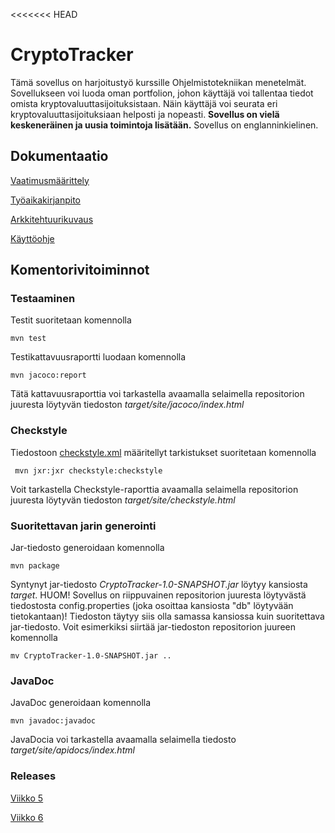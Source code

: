 <<<<<<< HEAD
# CryptoTracker

Tämä sovellus on harjoitustyö kurssille Ohjelmistotekniikan menetelmät. Sovellukseen voi luoda oman portfolion, johon käyttäjä voi tallentaa tiedot omista kryptovaluuttasijoituksistaan. Näin käyttäjä voi seurata eri kryptovaluuttasijoituksiaan helposti ja nopeasti. **Sovellus on vielä keskeneräinen ja uusia toimintoja lisätään.** Sovellus on englanninkielinen.

## Dokumentaatio

[Vaatimusmäärittely](https://github.com/nakkekakke/CryptoTracker/blob/master/dokumentointi/vaatimusmaarittely.md)

[Työaikakirjanpito](https://github.com/nakkekakke/CryptoTracker/blob/master/dokumentointi/tyoaikakirjanpito.md)

[Arkkitehtuurikuvaus](https://github.com/nakkekakke/CryptoTracker/blob/master/dokumentointi/arkkitehtuuri.md)

[Käyttöohje](https://github.com/nakkekakke/CryptoTracker/blob/master/dokumentointi/kayttoohje.md)

## Komentorivitoiminnot

### Testaaminen

Testit suoritetaan komennolla

```
mvn test
```

Testikattavuusraportti luodaan komennolla

```
mvn jacoco:report
```

Tätä kattavuusraporttia voi tarkastella avaamalla selaimella repositorion juuresta löytyvän tiedoston _target/site/jacoco/index.html_

### Checkstyle

Tiedostoon [checkstyle.xml](https://github.com/nakkekakke/CryptoTracker/blob/master/checkstyle.xml) määritellyt tarkistukset suoritetaan komennolla

```
 mvn jxr:jxr checkstyle:checkstyle
```

Voit tarkastella Checkstyle-raporttia avaamalla selaimella repositorion juuresta löytyvän tiedoston _target/site/checkstyle.html_

### Suoritettavan jarin generointi

Jar-tiedosto generoidaan komennolla

```
mvn package
```

Syntynyt jar-tiedosto _CryptoTracker-1.0-SNAPSHOT.jar_ löytyy kansiosta _target_. HUOM! Sovellus on riippuvainen repositorion juuresta löytyvästä tiedostosta config.properties (joka osoittaa kansiosta "db" löytyvään tietokantaan)! Tiedoston täytyy siis olla samassa kansiossa kuin suoritettava jar-tiedosto. Voit esimerkiksi siirtää jar-tiedoston repositorion juureen komennolla

```
mv CryptoTracker-1.0-SNAPSHOT.jar ..
```

### JavaDoc

JavaDoc generoidaan komennolla

```
mvn javadoc:javadoc
```

JavaDocia voi tarkastella avaamalla selaimella tiedosto _target/site/apidocs/index.html_

### Releases

[Viikko 5](https://github.com/nakkekakke/CryptoTracker/releases/tag/v0.1)

[Viikko 6](https://github.com/nakkekakke/CryptoTracker/releases/tag/v0.2)
